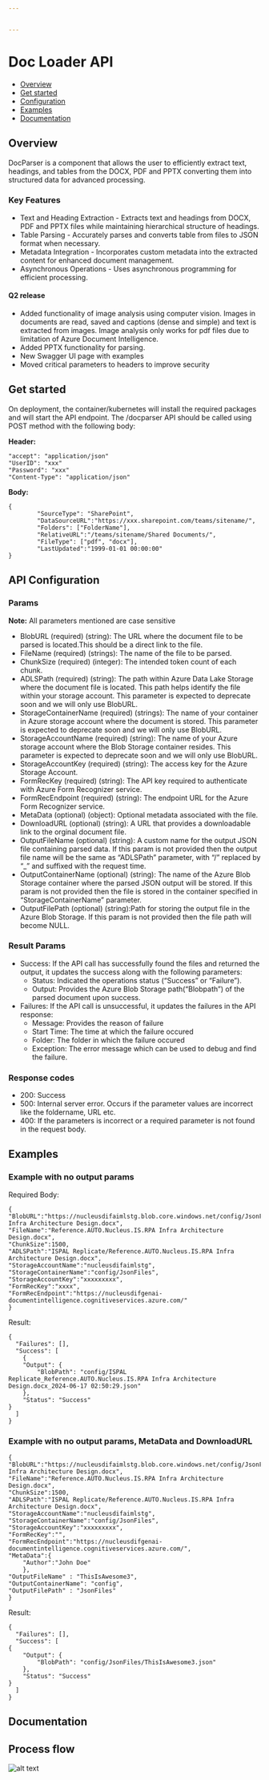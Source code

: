 ```yaml
---


---
```


<h1 id="doc-loader-api">Doc Loader API</h1>
<ul>
<li><a href="#overview">Overview</a></li>
<li><a href="#get-started">Get started</a></li>
<li><a href="#api-configuration">Configuration</a></li>
<li><a href="#examples">Examples</a></li>
<li><a href="#documentation">Documentation</a></li>
</ul>
<h2 id="overview">Overview</h2>
<p>DocParser is a component that allows the user to  efficiently extract text, headings, and tables from the DOCX, PDF and PPTX  converting them into structured data for advanced processing.</p>
<h3 id="key-features">Key Features</h3>
<ul>
<li>Text and Heading Extraction - Extracts text and headings from DOCX, PDF and PPTX files while maintaining hierarchical structure of headings.</li>
<li>Table Parsing - Accurately parses and converts table from files to JSON format when necessary.</li>
<li>Metadata Integration - Incorporates custom metadata into the extracted content for enhanced document management.</li>
<li>Asynchronous Operations - Uses asynchronous programming for efficient processing.</li>
</ul>
<h4 id="q2-release">Q2 release</h4>
<ul>
<li>Added functionality of image analysis using computer vision. Images in documents are read, saved and captions (dense and simple) and text is extracted from images. Image analysis only works for pdf files due to limitation of Azure Document Intelligence.</li>
<li>Added PPTX functionality for parsing.</li>
<li>New Swagger UI page with examples</li>
<li>Moved critical parameters to headers to improve security</li>
</ul>
<h2 id="get-started">Get started</h2>
<p>On deployment, the container/kubernetes will install the required packages and will start the API endpoint. The /docparser API should be called using POST method with the following body:</p>
<p><strong>Header:</strong></p>
<pre class=" language-json"><code class="prism  language-json"><span class="token string">"accept"</span><span class="token punctuation">:</span> <span class="token string">"application/json"</span>
<span class="token string">"UserID"</span><span class="token punctuation">:</span> <span class="token string">"xxx"</span>
<span class="token string">"Password"</span><span class="token punctuation">:</span> <span class="token string">"xxx"</span>
<span class="token string">"Content-Type"</span><span class="token punctuation">:</span> <span class="token string">"application/json"</span>
</code></pre>
<p><strong>Body:</strong></p>
<pre class=" language-json"><code class="prism  language-json"><span class="token punctuation">{</span>
		<span class="token string">"SourceType"</span><span class="token punctuation">:</span> <span class="token string">"SharePoint"</span><span class="token punctuation">,</span>
        <span class="token string">"DataSourceURL"</span><span class="token punctuation">:</span><span class="token string">"https://xxx.sharepoint.com/teams/sitename/"</span><span class="token punctuation">,</span>
        <span class="token string">"Folders"</span><span class="token punctuation">:</span> <span class="token punctuation">[</span><span class="token string">"FolderName"</span><span class="token punctuation">]</span><span class="token punctuation">,</span>
        <span class="token string">"RelativeURL"</span><span class="token punctuation">:</span><span class="token string">"/teams/sitename/Shared Documents/"</span><span class="token punctuation">,</span>
        <span class="token string">"FileType"</span><span class="token punctuation">:</span> <span class="token punctuation">[</span><span class="token string">"pdf"</span><span class="token punctuation">,</span> <span class="token string">"docx"</span><span class="token punctuation">]</span><span class="token punctuation">,</span>
        <span class="token string">"LastUpdated"</span><span class="token punctuation">:</span><span class="token string">"1999-01-01 00:00:00"</span>
<span class="token punctuation">}</span>
</code></pre>
<h2 id="api-configuration">API Configuration</h2>
<h3 id="params">Params</h3>
<p><strong>Note:</strong> All parameters mentioned are case sensitive</p>
<ul>
<li>BlobURL (required) (string): The URL where the document file to be parsed is located.This should be a direct link to the file.</li>
<li>FileName (required) (strings): The name of the file to be parsed.</li>
<li>ChunkSize (required) (integer): The intended token count of each chunk.</li>
<li>ADLSPath (required) (string): The path within Azure Data Lake Storage where the document file is located. This path helps identify the file within your storage account. This parameter is expected to deprecate soon and we will only use BlobURL.</li>
<li>StorageContainerName (required) (strings): The name of your container in Azure storage account where the document is stored. This parameter is expected to deprecate soon and we will only use BlobURL.</li>
<li>StorageAccountName (required) (string): The name of your Azure storage account where the Blob Storage container resides. This parameter is expected to deprecate soon and we will only use BlobURL.</li>
<li>StorageAccountKey (required) (string): The access key for the Azure Storage Account.</li>
<li>FormRecKey (required) (string): The API key required to authenticate with Azure Form Recognizer service.</li>
<li>FormRecEndpoint (required) (string): The endpoint URL for the Azure Form Recognizer service.</li>
<li>MetaData (optional) (object): Optional metadata associated with the file.</li>
<li>DownloadURL (optional) (string): A URL that provides a downloadable link to the orginal document file.</li>
<li>OutputFileName (optional) (string): A custom name for the output JSON file containing parsed data. If this param is not provided then the output file name will be the same as “ADLSPath” parameter, with “/” replaced by “_” and suffixed with the request time.</li>
<li>OutputContainerName (optional) (string):  The name of the Azure Blob Storage container where the parsed JSON output will be stored. If this param is not provided then the file is stored in the container specified in “StorageContainerName” parameter.</li>
<li>OutputFilePath (optional) (string):Path for storing the output file in the Azure Blob Storage. If this param is not provided then the file path will become NULL.</li>
</ul>
<h3 id="result-params">Result Params</h3>
<ul>
<li>Success: If the API call has successfully found the files and returned the output, it updates the success along with the following parameters:
<ul>
<li>Status: Indicated the operations status (“Success” or “Failure”).</li>
<li>Output: Provides the Azure Blob Storage path(“Blobpath”) of the parsed document upon success.</li>
</ul>
</li>
<li>Failures: If the API call is unsuccessful, it updates the failures in the API response:
<ul>
<li>Message: Provides the reason of failure</li>
<li>Start Time: The time at which the failure occured</li>
<li>Folder: The folder in which the failure occured</li>
<li>Exception: The error message which can be used to debug and find the failure.</li>
</ul>
</li>
</ul>
<h3 id="response-codes">Response codes</h3>
<ul>
<li>200: Success</li>
<li>500: Internal server error. Occurs if the parameter values are incorrect like the foldername, URL etc.</li>
<li>400: If the parameters is incorrect or a required parameter is not found in the request body.</li>
</ul>
<h2 id="examples">Examples</h2>
<h3 id="example-with-no-output-params">Example with no output params</h3>
<p>Required Body:</p>
<pre class=" language-json"><code class="prism  language-json"><span class="token punctuation">{</span>
<span class="token string">"BlobURL"</span><span class="token punctuation">:</span><span class="token string">"https://nucleusdifaimlstg.blob.core.windows.net/config/JsonFiles/ISPAL%20Replicate/Reference.AUTO.Nucleus.IS.RPA Infra Architecture Design.docx"</span><span class="token punctuation">,</span>
<span class="token string">"FileName"</span><span class="token punctuation">:</span><span class="token string">"Reference.AUTO.Nucleus.IS.RPA Infra Architecture Design.docx"</span><span class="token punctuation">,</span>
<span class="token string">"ChunkSize"</span><span class="token punctuation">:</span><span class="token number">1500</span><span class="token punctuation">,</span>
<span class="token string">"ADLSPath"</span><span class="token punctuation">:</span><span class="token string">"ISPAL Replicate/Reference.AUTO.Nucleus.IS.RPA Infra Architecture Design.docx"</span><span class="token punctuation">,</span>
<span class="token string">"StorageAccountName"</span><span class="token punctuation">:</span><span class="token string">"nucleusdifaimlstg"</span><span class="token punctuation">,</span>
<span class="token string">"StorageContainerName"</span><span class="token punctuation">:</span><span class="token string">"config/JsonFiles"</span><span class="token punctuation">,</span>
<span class="token string">"StorageAccountKey"</span><span class="token punctuation">:</span><span class="token string">"xxxxxxxxx"</span><span class="token punctuation">,</span>
<span class="token string">"FormRecKey"</span><span class="token punctuation">:</span><span class="token string">"xxxx"</span><span class="token punctuation">,</span>
<span class="token string">"FormRecEndpoint"</span><span class="token punctuation">:</span><span class="token string">"https://nucleusdifgenai-documentintelligence.cognitiveservices.azure.com/"</span>
<span class="token punctuation">}</span>
</code></pre>
<p>Result:</p>
<pre class=" language-json"><code class="prism  language-json"><span class="token punctuation">{</span>
  <span class="token string">"Failures"</span><span class="token punctuation">:</span> <span class="token punctuation">[</span><span class="token punctuation">]</span><span class="token punctuation">,</span>
  <span class="token string">"Success"</span><span class="token punctuation">:</span> <span class="token punctuation">[</span>
    <span class="token punctuation">{</span>
    <span class="token string">"Output"</span><span class="token punctuation">:</span> <span class="token punctuation">{</span>
        <span class="token string">"BlobPath"</span><span class="token punctuation">:</span> <span class="token string">"config/ISPAL Replicate_Reference.AUTO.Nucleus.IS.RPA Infra Architecture Design.docx_2024-06-17 02:50:29.json"</span>
    <span class="token punctuation">}</span><span class="token punctuation">,</span>
    <span class="token string">"Status"</span><span class="token punctuation">:</span> <span class="token string">"Success"</span>
<span class="token punctuation">}</span>
  <span class="token punctuation">]</span>
<span class="token punctuation">}</span>
</code></pre>
<h3 id="example-with-no-output-params-metadata-and-downloadurl">Example with no output params, MetaData and DownloadURL</h3>
<pre class=" language-json"><code class="prism  language-json"><span class="token punctuation">{</span>
<span class="token string">"BlobURL"</span><span class="token punctuation">:</span><span class="token string">"https://nucleusdifaimlstg.blob.core.windows.net/config/JsonFiles/ISPAL%20Replicate/Reference.AUTO.Nucleus.IS.RPA Infra Architecture Design.docx"</span><span class="token punctuation">,</span>
<span class="token string">"FileName"</span><span class="token punctuation">:</span><span class="token string">"Reference.AUTO.Nucleus.IS.RPA Infra Architecture Design.docx"</span><span class="token punctuation">,</span>
<span class="token string">"ChunkSize"</span><span class="token punctuation">:</span><span class="token number">1500</span><span class="token punctuation">,</span>
<span class="token string">"ADLSPath"</span><span class="token punctuation">:</span><span class="token string">"ISPAL Replicate/Reference.AUTO.Nucleus.IS.RPA Infra Architecture Design.docx"</span><span class="token punctuation">,</span>
<span class="token string">"StorageAccountName"</span><span class="token punctuation">:</span><span class="token string">"nucleusdifaimlstg"</span><span class="token punctuation">,</span>
<span class="token string">"StorageContainerName"</span><span class="token punctuation">:</span><span class="token string">"config/JsonFiles"</span><span class="token punctuation">,</span>
<span class="token string">"StorageAccountKey"</span><span class="token punctuation">:</span><span class="token string">"xxxxxxxxx"</span><span class="token punctuation">,</span>
<span class="token string">"FormRecKey"</span><span class="token punctuation">:</span><span class="token string">""</span><span class="token punctuation">,</span>
<span class="token string">"FormRecEndpoint"</span><span class="token punctuation">:</span><span class="token string">"https://nucleusdifgenai-documentintelligence.cognitiveservices.azure.com/"</span><span class="token punctuation">,</span>
<span class="token string">"MetaData"</span><span class="token punctuation">:</span><span class="token punctuation">{</span>
    <span class="token string">"Author"</span><span class="token punctuation">:</span><span class="token string">"John Doe"</span>
    <span class="token punctuation">}</span><span class="token punctuation">,</span>
<span class="token string">"OutputFileName"</span> <span class="token punctuation">:</span> <span class="token string">"ThisIsAwesome3"</span><span class="token punctuation">,</span>
<span class="token string">"OutputContainerName"</span><span class="token punctuation">:</span> <span class="token string">"config"</span><span class="token punctuation">,</span>
<span class="token string">"OutputFilePath"</span> <span class="token punctuation">:</span> <span class="token string">"JsonFiles"</span>
<span class="token punctuation">}</span>
</code></pre>
<p>Result:</p>
<pre class=" language-json"><code class="prism  language-json"><span class="token punctuation">{</span>
  <span class="token string">"Failures"</span><span class="token punctuation">:</span> <span class="token punctuation">[</span><span class="token punctuation">]</span><span class="token punctuation">,</span>
  <span class="token string">"Success"</span><span class="token punctuation">:</span> <span class="token punctuation">[</span>
<span class="token punctuation">{</span>
    <span class="token string">"Output"</span><span class="token punctuation">:</span> <span class="token punctuation">{</span>
        <span class="token string">"BlobPath"</span><span class="token punctuation">:</span> <span class="token string">"config/JsonFiles/ThisIsAwesome3.json"</span>
    <span class="token punctuation">}</span><span class="token punctuation">,</span>
    <span class="token string">"Status"</span><span class="token punctuation">:</span> <span class="token string">"Success"</span>
<span class="token punctuation">}</span>
  <span class="token punctuation">]</span>
<span class="token punctuation">}</span>
</code></pre>
<h2 id="documentation">Documentation</h2>
<h2 id="process-flow">Process flow</h2>
<p><img src="https://satechhubdevjapaneast001.blob.core.windows.net/workflows/DocParser.png" alt="alt text"></p>

